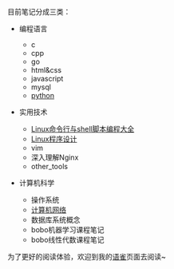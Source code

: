 目前笔记分成三类：

- 编程语言
  - c
  - cpp
  - go
  - html&css
  - javascript
  - mysql
  - [python](https://www.yuque.com/leosirius/xb1abm)

- 实用技术
  - [Linux命令行与shell脚本编程大全](https://www.yuque.com/leosirius/howv6m)
  - [Linux程序设计](https://www.yuque.com/leosirius/czuvh4)
  - vim
  - 深入理解Nginx
  - other_tools

- 计算机科学
  - 操作系统
  - [计算机网络](https://www.yuque.com/leosirius/vb3gpx)
  - 数据库系统概念
  - bobo机器学习课程笔记
  - bobo线性代数课程笔记

为了更好的阅读体验，欢迎到我的[语雀](https://www.yuque.com/leosirius)页面去阅读~
